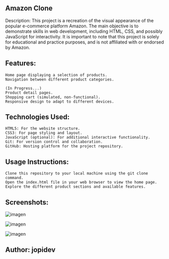 <h2>Amazon Clone</h2>

Description:
This project is a recreation of the visual appearance of the popular e-commerce platform Amazon. The main objective is to demonstrate skills in web development, including HTML, CSS, and possibly JavaScript for interactivity. It is important to note that this project is solely for educational and practice purposes, and is not affiliated with or endorsed by Amazon.

<h2>Features:</h2>

    Home page displaying a selection of products.
    Navigation between different product categories.

    (In Progress...)
    Product detail pages.
    Shopping cart (simulated, non-functional).
    Responsive design to adapt to different devices.

<h2>Technologies Used:</h2>

    HTML5: For the website structure.
    CSS3: For page styling and layout.
    JavaScript (optional): For additional interactive functionality.
    Git: For version control and collaboration.
    GitHub: Hosting platform for the project repository.

<h2>Usage Instructions:</h2>

    Clone this repository to your local machine using the git clone command.
    Open the index.html file in your web browser to view the home page.
    Explore the different product sections and available features.

<h2>Screenshots:</h2>

![imagen](https://github.com/jopidev/amazonClone/assets/103774115/cea62032-42a6-4b16-88de-b14d96b64457)

![imagen](https://github.com/jopidev/amazonClone/assets/103774115/8cf84aa9-f506-4ea5-b623-d11893033e9f)

![imagen](https://github.com/jopidev/amazonClone/assets/103774115/f7875b3a-d3c3-47f8-994d-dc7f36a3bf49)


<h2>Author: jopidev</h2>
